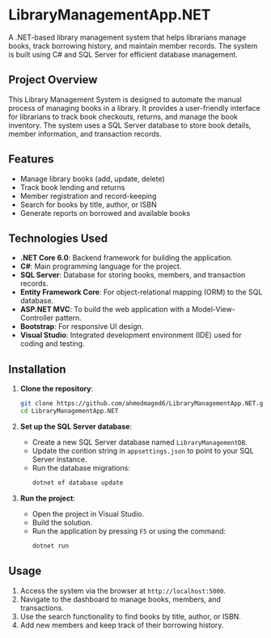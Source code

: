 # **LibraryManagementApp.NET**

A .NET-based library management system that helps librarians manage books, track borrowing history, and maintain member records. The system is built using C# and SQL Server for efficient database management.


## **Project Overview**
This Library Management System is designed to automate the manual process of managing books in a library. It provides a user-friendly interface for librarians to track book checkouts, returns, and manage the book inventory. The system uses a SQL Server database to store book details, member information, and transaction records.

## **Features**
- Manage library books (add, update, delete)
- Track book lending and returns
- Member registration and record-keeping
- Search for books by title, author, or ISBN
- Generate reports on borrowed and available books

## **Technologies Used**
- **.NET Core 6.0**: Backend framework for building the application.
- **C#**: Main programming language for the project.
- **SQL Server**: Database for storing books, members, and transaction records.
- **Entity Framework Core**: For object-relational mapping (ORM) to the SQL database.
- **ASP.NET MVC**: To build the web application with a Model-View-Controller pattern.
- **Bootstrap**: For responsive UI design.
- **Visual Studio**: Integrated development environment (IDE) used for coding and testing.

## **Installation**
1. **Clone the repository**:
   ```bash
   git clone https://github.com/ahmedmaged6/LibraryManagementApp.NET.git
   cd LibraryManagementApp.NET
   ```

2. **Set up the SQL Server database**:
   - Create a new SQL Server database named `LibraryManagementDB`.
   - Update the contion string in `appsettings.json` to point to your SQL Server instance.
   - Run the database migrations:
     ```bash
     dotnet ef database update
     ```

3. **Run the project**:
   - Open the project in Visual Studio.
   - Build the solution.
   - Run the application by pressing `F5` or using the command:
     ```bash
     dotnet run
     ```

## **Usage**
1. Access the system via the browser at `http://localhost:5000`.
2. Navigate to the dashboard to manage books, members, and transactions.
3. Use the search functionality to find books by title, author, or ISBN.
4. Add new members and keep track of their borrowing history.

